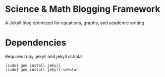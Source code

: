 Science & Math Blogging Framework
=========================

A Jekyll blog optimized for equations, graphs, and academic writing


Dependencies
=========================
Requires ruby, jekyll and jekyll scholar

    [sudo] gem install jekyll
    [sudo] gem install jekyll-scholar

